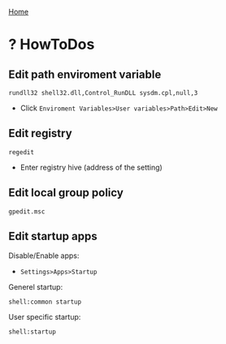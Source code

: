[Home](readme.md)
# ? HowToDos

## Edit path enviroment variable
```
rundll32 shell32.dll,Control_RunDLL sysdm.cpl,null,3
```
- Click `Enviroment Variables>User variables>Path>Edit>New`

## Edit registry
```
regedit
```
- Enter registry hive (address of the setting)

## Edit local group policy
```
gpedit.msc
```

## Edit startup apps
Disable/Enable apps: 
- `Settings>Apps>Startup`

Generel startup:
```
shell:common startup
```
User specific startup:
```
shell:startup
```